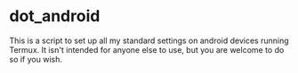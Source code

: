 # dot_android

This is a script to set up all my standard settings on android devices running Termux. It isn't intended for anyone else to use, 
but you are welcome to  do so if you wish.

